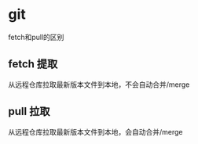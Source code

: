 # git
fetch和pull的区别

## fetch 提取
从远程仓库拉取最新版本文件到本地，不会自动合并/merge
## pull 拉取
从远程仓库拉取最新版本文件到本地，会自动合并/merge
